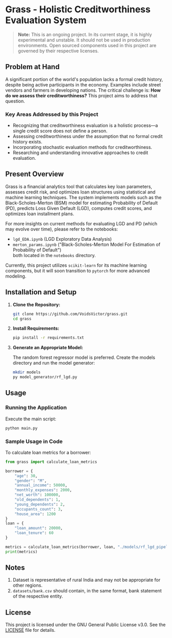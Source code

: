 # Grass - Holistic Creditworthiness Evaluation System

> **Note:** This is an ongoing project. In its current stage, it is highly experimental and unstable. It should not be used in production environments. Open sourced components used in this project are governed by their respective licenses.

## Problem at Hand

A significant portion of the world's population lacks a formal credit history, despite being active participants in the economy. Examples include street vendors and farmers in developing nations. The critical challenge is: **How do we assess their creditworthiness?** This project aims to address that question.

### Key Areas Addressed by this Project

- Recognizing that creditworthiness evaluation is a holistic process—a single credit score does not define a person.
- Assessing creditworthiness under the assumption that no formal credit history exists.
- Incorporating stochastic evaluation methods for creditworthiness.
- Researching and understanding innovative approaches to credit evaluation.

## Present Overview

Grass is a financial analytics tool that calculates key loan parameters, assesses credit risk, and optimizes loan structures using statistical and machine learning techniques. The system implements models such as the Black-Scholes-Merton (BSM) model for estimating Probability of Default (PD), predicts Loss Given Default (LGD), computes credit scores, and optimizes loan installment plans.

For more insights on current methods for evaluating LGD and PD (which may evolve over time), please refer to the notebooks:
- `lgd_EDA.ipynb` (LGD Exploratory Data Analysis)
- `merton_params.ipynb` ("Black-Scholes-Merton Model For Estimation of Probability of Default")  
both located in the `notebooks` directory.

Currently, this project utilizes `scikit-learn` for its machine learning components, but it will soon transition to `pytorch` for more advanced modeling.

## Installation and Setup

1. **Clone the Repository:**

   ```sh
   git clone https://github.com/VoidsVictor/grass.git
   cd grass
   ```

2. **Install Requirements:**

   ```sh
   pip install -r requirements.txt
   ```

3. **Generate an Appropriate Model:**

   The random forest regressor model is preferred. Create the models directory and run the model generator:

   ```sh
   mkdir models
   py model_generator/rf_lgd.py
   ```

## Usage

### Running the Application

Execute the main script:

```bash
python main.py
```

### Sample Usage in Code

To calculate loan metrics for a borrower:

```python
from grass import calculate_loan_metrics

borrower = {
    "age": 30,
    "gender": "M",
    "annual_income": 50000,
    "monthly_expenses": 2000,
    "net_worth": 100000,
    "old_dependents": 1,
    "young_dependents": 2,
    "occupants_count": 3,
    "house_area": 1200
}
loan = {
    "loan_amount": 20000,
    "loan_tenure": 60
}

metrics = calculate_loan_metrics(borrower, loan, "./models/rf_lgd_pipeline.pkl")
print(metrics)
```

## Notes

1. Dataset is representative of rural India and may not be appropriate for other regions.
2. `datasets/bank.csv` should contain, in the same format, bank statement of the respective entity.

## License

This project is licensed under the GNU General Public License v3.0. See the [LICENSE](./LICENSE) file for details.
